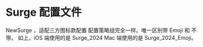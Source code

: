 # Surge 配置文件
NewSurge ，适配三方图标款配置
配置策略组完全一样。唯一区别带 Emoji 和 不带。
如上，iOS 端使用的是 Surge_2024
Mac 端使用的是 Surge_2024_Emoji。
